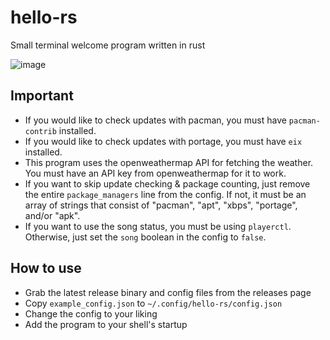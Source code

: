 # hello-rs
Small terminal welcome program written in rust

![image](https://user-images.githubusercontent.com/33522919/160268380-63f8d2f8-980b-4cc3-b627-1ae41cb818f6.png)

## Important
* If you would like to check updates with pacman, you must have `pacman-contrib` installed.
* If you would like to check updates with portage, you must have `eix` installed.
* This program uses the openweathermap API for fetching the weather. You must have an API key from openweathermap for it to work.
* If you want to skip update checking & package counting, just remove the entire `package_managers` line from the config. If not, it must be an array of strings that consist of "pacman", "apt", "xbps", "portage", and/or "apk".
* If you want to use the song status, you must be using `playerctl`. Otherwise, just set the `song` boolean in the config to `false`.

## How to use
* Grab the latest release binary and config files from the releases page
* Copy `example_config.json` to `~/.config/hello-rs/config.json` 
* Change the config to your liking  
* Add the program to your shell's startup
